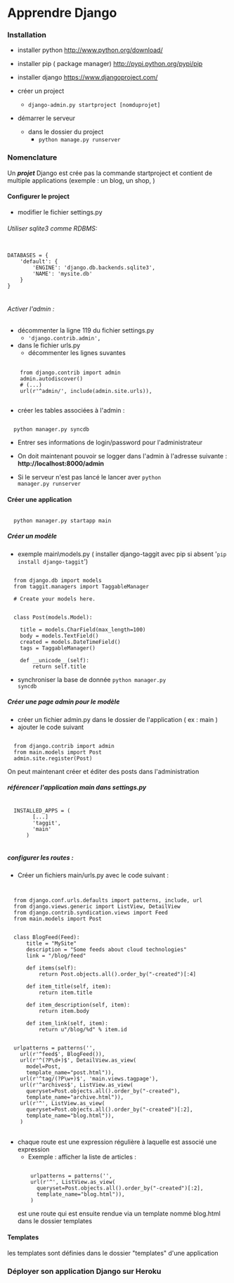 
# Apprendre Django

### Installation
+ installer python http://www.python.org/download/
+ installer pip ( package manager) http://pypi.python.org/pypi/pip
+ installer django https://www.djangoproject.com/

+ créer un project
  + <code>django-admin.py startproject [nomduprojet]</code>
+ démarrer le serveur
  + dans le dossier du project
    + <code>python manage.py runserver</code>

### Nomenclature
  Un ***projet*** Django est crée pas la commande startproject et contient de multiple applications (exemple : un blog, un shop, )

#### Configurer le project
  + modifier le fichier settings.py

###### Utiliser sqlite3 comme RDBMS:

<pre>
<code>
DATABASES = {
    'default': {
        'ENGINE': 'django.db.backends.sqlite3',  
        'NAME': 'mysite.db'
    }
}
</code>
</pre>

###### Activer l'admin : 

+ décommenter la ligne 119 du fichier settings.py
  + <code>'django.contrib.admin',</code>
+ dans le fichier urls.py
  + décommenter les lignes suvantes

<pre>
  <code>
    from django.contrib import admin
    admin.autodiscover()
    # (...)
    url(r'^admin/', include(admin.site.urls)),
  </code>
</pre>

+ créer les tables associées à l'admin :

<code>
  python manager.py syncdb
</code>

+ Entrer ses informations de login/password pour l'administrateur
+ On doit maintenant pouvoir se logger dans l'admin à l'adresse suivante : 
 <b>http://localhost:8000/admin</b>

+ Si le serveur n'est pas lancé le lancer aver <code>python manager.py runserver</code>

#### Créer une application

<code>
  python manager.py startapp main
</code>

##### Créer un modèle 

+ exemple main\models.py ( installer django-taggit avec pip si absent '<code>pip install django-taggit</code>')

<pre><code>
  from django.db import models
  from taggit.managers import TaggableManager

  # Create your models here.


  class Post(models.Model):

    title = models.CharField(max_length=100)
    body = models.TextField()
    created = models.DateTimeField()
    tags = TaggableManager()

    def __unicode__(self):
        return self.title
</code></pre>

+ synchroniser la base de donnée
  <code>python manager.py syncdb</code>

##### Créer une page admin pour le modèle

+ créer un fichier admin.py dans le dossier de l'application ( ex : main )
+ ajouter le code suivant

<pre><code>
  from django.contrib import admin
  from main.models import Post
  admin.site.register(Post)
</code></pre>

On peut maintenant créer et éditer des posts dans l'administration

##### référencer l'application main dans settings.py

<pre>
<code>
  INSTALLED_APPS = (
        [...]
        'taggit',
        'main'
      )
</code>
</pre>

##### configurer les routes :
+ Créer un fichiers main/urls.py avec le code suivant :

<pre>
<code>

  from django.conf.urls.defaults import patterns, include, url
  from django.views.generic import ListView, DetailView
  from django.contrib.syndication.views import Feed
  from main.models import Post


  class BlogFeed(Feed):
      title = "MySite"
      description = "Some feeds about cloud technologies"
      link = "/blog/feed"

      def items(self):
          return Post.objects.all().order_by("-created")[:4]

      def item_title(self, item):
          return item.title

      def item_description(self, item):
          return item.body

      def item_link(self, item):
          return u"/blog/%d" % item.id


  urlpatterns = patterns('',
    url(r'^feed$', BlogFeed()),
    url(r'^(?P<pk>\d+)$', DetailView.as_view(
      model=Post,
      template_name="post.html")),
    url(r'^tag/(?P<tag>\w+)$', 'main.views.tagpage'),
    url(r'^archives$', ListView.as_view(
      queryset=Post.objects.all().order_by("-created"),
      template_name="archive.html")),
    url(r'^', ListView.as_view(
      queryset=Post.objects.all().order_by("-created")[:2],
      template_name="blog.html")),
    )
</code>
</pre>

+ chaque route est une expression régulière à laquelle est associé une expression
  + Exemple : afficher la liste de articles : 
  <pre><code>
      urlpatterns = patterns('',
      url(r'^', ListView.as_view(
        queryset=Post.objects.all().order_by("-created")[:2],
        template_name="blog.html")),
      )
  </code></pre>
  est une route qui est ensuite rendue via un template nommé blog.html dans le dossier templates

#### Templates 
les templates sont définies dans le dossier "templates" d'une application

### Déployer son application Django sur Heroku

